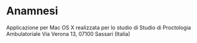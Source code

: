# Anamnesi
Applicazione per Mac OS X realizzata per lo studio di Studio di Proctologia Ambulatoriale Via Verona 13, 07100 Sassari (Italia)
